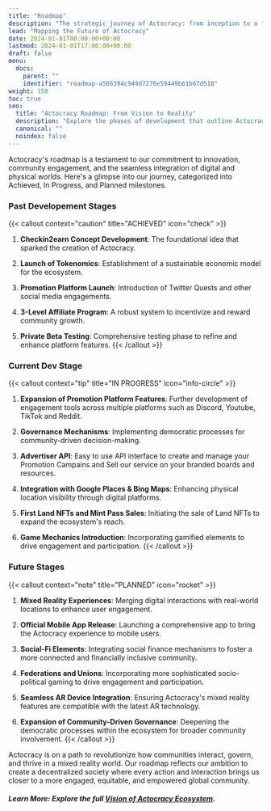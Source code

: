 ```yaml
---
title: "Roadmap"
description: "The strategic journey of Actocracy: from inception to a future of mixed reality and beyond."
lead: "Mapping the Future of Actocracy"
date: 2024-01-01T00:00:00+00:00
lastmod: 2024-01-01T17:00:00+00:00
draft: false
menu:
  docs:
    parent: ""
    identifier: "roadmap-a566394c949d7276e59449b61b67d510"
weight: 150
toc: true
seo:
  title: "Actocracy Roadmap: From Vision to Reality"
  description: "Explore the phases of development that outline Actocracy's journey towards a decentralized, engaged, and interactive ecosystem."
  canonical: ""
  noindex: false
---
```


Actocracy's roadmap is a testament to our commitment to innovation, community engagement, and the seamless integration of digital and physical worlds. 
Here's a glimpse into our journey, categorized into Achieved, In Progress, and Planned milestones.

### Past Developement Stages

{{< callout context="caution" title="ACHIEVED" icon="check" >}}
1. **Checkin2earn Concept Development**: The foundational idea that sparked the creation of Actocracy.

2. **Launch of Tokenomics**: Establishment of a sustainable economic model for the ecosystem.

3. **Promotion Platform Launch**: Introduction of Twitter Quests and other social media engagements.

4. **3-Level Affiliate Program**: A robust system to incentivize and reward community growth.

5. **Private Beta Testing**: Comprehensive testing phase to refine and enhance platform features.
{{< /callout >}}

### Current Dev Stage

{{< callout context="tip" title="IN PROGRESS" icon="info-circle" >}}
1. **Expansion of Promotion Platform Features**: Further development of engagement tools across multiple platforms such as Discord, Youtube, TikTok and Reddit.

2. **Governance Mechanisms**: Implementing democratic processes for community-driven decision-making.

3. **Advertiser API**: Easy to use API interface to create and manage your Promotion Campains and Sell our service on your branded boards and resources.

4. **Integration with Google Places & Bing Maps**: Enhancing physical location visibility through digital platforms.

5. **First Land NFTs and Mint Pass Sales**: Initiating the sale of Land NFTs to expand the ecosystem's reach.

6. **Game Mechanics Introduction**: Incorporating gamified elements to drive engagement and participation.
{{< /callout >}}

### Future Stages

{{< callout context="note" title="PLANNED" icon="rocket" >}}
1. **Mixed Reality Experiences**: Merging digital interactions with real-world locations to enhance user engagement.

2. **Official Mobile App Release**: Launching a comprehensive app to bring the Actocracy experience to mobile users.

3. **Social-Fi Elements**: Integrating social finance mechanisms to foster a more connected and financially inclusive community.

4. **Federations and Unions**: Incorporating more sophisticated socio-political gaming to drive engagement and participation.

5. **Seamless AR Device Integration**: Ensuring Actocracy's mixed reality features are compatible with the latest AR technology.

6. **Expansion of Community-Driven Governance**: Deepening the democratic processes within the ecosystem for broader community involvement.
{{< /callout >}}

Actocracy is on a path to revolutionize how communities interact, govern, and thrive in a mixed reality world. Our roadmap reflects our ambition to create a decentralized society where every action and interaction brings us closer to a more engaged, equitable, and empowered global community.

##### Learn More: Explore the full <a href="https://docs.actocracy.com/publicdeck.pdf" target="_blank">Vision of Actocracy Ecosystem</a>.